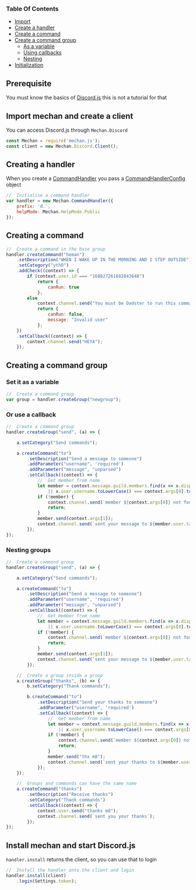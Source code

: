 ### Table Of Contents
* [Import](#The-Basics?scrollTo=import-mechan-and-create-a-client)
* [Create a handler](#The-Basics?scrollTo=creating-a-handler)
* [Create a command](#The-Basics?scrollTo=creating-a-command)
* [Create a command group](#The-Basics?scrollTo=creating-a-command-group)
    * [As a variable](#The-Basics?scrollTo=set-it-as-a-variable)
    * [Using callbacks](#The-Basics?scrollTo=or-use-a-callback)
    * [Nesting](#The-Basics?scrollTo=nesting-groups)
* [Initialization](#The-Basics?scrollTo=install-mechan-and-start-discordjs)


## Prerequisite

You must know the basics of [Discord.js](https://discord.js.org/#/) this is not a tutorial for that

## Import mechan and create a client
You can access Discord.js through ```Mechan.Discord```
```js
const Mechan = require('mechan.js');
const client = new Mechan.Discord.Client();
```

## Creating a handler
When you create a [CommandHandler](#CommandHandler) you pass a [CommandHandlerConfig](#CommandHandlerConfig) object
```js
//  Initialise a command handler
var handler = new Mechan.CommandHandler({
    prefix: 'd.',
    helpMode: Mechan.HelpMode.Public
});
```

## Creating a command
```js
//  Create a command in the base group
handler.createCommand("heman")
    .setDescription("WHEN I WAKE UP IN THE MORNING AND I STEP OUTSIDE")
    .setCategory("yth0")
    .addCheck((context) => {
        if (context.user.id === "168827261682843648")
            return {
                canRun: true
            };
        else
            context.channel.send("You must be Dadster to run this command");
            return {
                canRun: false,
                message: "Invalid user"
            };
    })
    .setCallback((context) => {
        context.channel.send("HEYA");
    });
```

## Creating a command group
### Set it as a variable
```js
//  Create a command group
var group = handler.createGroup("newgroup");
```
### Or use a callback
```js
//  Create a command group
handler.createGroup("send", (a) => {

    a.setCategory("Send commands");

    a.createCommand("to")
        .setDescription("Send a message to someone")
        .addParameter("username", 'required')
        .addParameter("message", "unparsed")
        .setCallback((context) => {
            //  Get member from name
            let member = context.message.guild.members.find(x => x.displayName.toLowerCase() === context.args[0].toLowerCase()
                || x.user.username.toLowerCase() === context.args[0].toLowerCase());
            if (!member) {
                context.channel.send(`member ${context.args[0]} not found`);
                return;
            }
            member.send(context.args[1]);
            context.channel.send(`sent your message to ${member.user.tag}`);
        });
});
```

### Nesting groups
```js
//  Create a command group
handler.createGroup("send", (a) => {

    a.setCategory("Send commands");

    a.createCommand("to")
        .setDescription("Send a message to someone")
        .addParameter("username", 'required')
        .addParameter("message", "unparsed")
        .setCallback((context) => {
            //  Get member from name
            let member = context.message.guild.members.find(x => x.displayName.toLowerCase() === context.args[0].toLowerCase()
                || x.user.username.toLowerCase() === context.args[0].toLowerCase());
            if (!member) {
                context.channel.send(`member ${context.args[0]} not found`);
                return;
            }
            member.send(context.args[1]);
            context.channel.send(`sent your message to ${member.user.tag}`);
        });

    //  Create a group inside a group
    a.createGroup("thanks", (b) => {
        b.setCategory("Thank commands");

        b.createCommand("to")
            .setDescription("Send your thanks to someone")
            .addParameter("username", 'required')
            .setCallback((context) => {
                //  Get member from name
                let member = context.message.guild.members.find(x => x.displayName.toLowerCase() === context.args[0].toLowerCase()
                    || x.user.username.toLowerCase() === context.args[0].toLowerCase());
                if (!member) {
                    context.channel.send(`member ${context.args[0]} not found`);
                    return;
                }
                member.send("thx m8");
                context.channel.send(`sent your thanks to ${member.user.tag}`);
            });
    });

    //  Groups and commands can have the same name
    a.createCommand("thanks")
        .setDescription("Receive thanks")
        .setCategory("Thank commands")
        .setCallback((context) => {
            context.user.send("thanks m8");
            context.channel.send(`sent you your thanks`);
        });
});
```

## Install mechan and start Discord.js
`handler.install` returns the client, so you can use that to login
```js
//  Install the handler onto the client and login
handler.install(client)
    .login(Settings.token);
```
